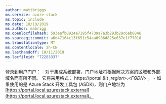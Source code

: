 ```yaml
---
author: mattbriggs
ms.service: azure-stack
ms.topic: include
ms.date: 10/10/2019
ms.author: mabrigg
ms.openlocfilehash: 593eafb8924a7195f4739a7a3b293b29c6ab8846
ms.sourcegitcommit: a6d47164c13f651c54ea0986d825e637e1f77018
ms.translationtype: MT
ms.contentlocale: zh-CN
ms.lasthandoff: 10/11/2019
ms.locfileid: "72283337"
---
```

登录到用户门户：
    - 对于集成系统部署，门户地址将根据解决方案的区域和外部域名而有所不同。 它将采用格式： https://portal.&lt ;*region*&gt;.&lt;*FQDN*&gt; 。
    - 如果使用的是 Azure Stack 开发工具包 (ASDK)，则门户地址为 [https://portal.local.azurestack.external](https://portal.local.azurestack.external)。